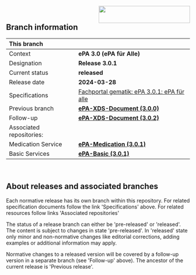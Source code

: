<img align="right" width="250" height="47" src="images/Gematik_Logo_Flag_With_Background.png"/> <br/>    

## Branch information

|This branch||
|:----|----|
| Context| __ePA 3.0 (ePA für Alle)__|
| Designation  | __Release 3.0.1__  |
| Current status | __released__ |
| Release date   | __2024-03-28__  |
| Specifications| [Fachportal gematik: ePA 3.0.1: ePA für alle](https://fachportal.gematik.de/schnelleinstieg/downloadcenter/releases#c7516)|
| Previous branch | [**ePA-XDS-Document (3.0.0)**](https://github.com/gematik/ePA-XDS-Document/tree/ePA-3.0)|
| Follow-up | [**ePA-XDS-Document (3.0.2)**](https://github.com/gematik/ePA-XDS-Document/tree/ePA-3.0.2) |
| Associated repositories:||
| Medication Service | [**ePA-Medication (3.0.1)**](https://github.com/gematik/epa-medication/tree/ePA-3.0.1) |
| Basic Services | [**ePA-Basic (3.0.1)**](https://github.com/gematik/epa-basic/tree/ePA-3.0.1) |

</br>

## About releases and associated branches
Each normative release has its own branch within this repository.
For related specification documents follow the link 'Specifications' above. For related resources follow links 'Associated repositories'

The status of a release branch can either be 'pre-released' or 'released'. The content is subject to changes in state 'pre-released'. In 'released' state only minor and non-normative changes like editorial corrections, adding examples or additional information may apply.

Normative changes to a released version will be covered by a follow-up version in a separate branch (see 'Follow-up' above). The ancestor of the current release is 'Previous release'.

